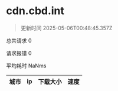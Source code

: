 
  # cdn.cbd.int

  > 更新时间 2025-05-06T00:48:45.357Z
  
  总共请求 0

  请求报错 0

  平均耗时 NaNms

|城市|ip|下载大小|速度|
|-----|----------|---|---|

  